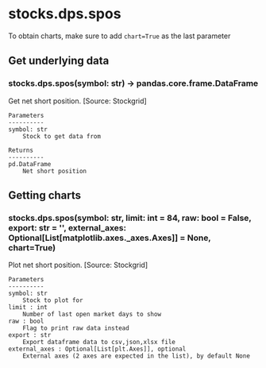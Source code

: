 # stocks.dps.spos

To obtain charts, make sure to add `chart=True` as the last parameter

## Get underlying data 
### stocks.dps.spos(symbol: str) -> pandas.core.frame.DataFrame

Get net short position. [Source: Stockgrid]

    Parameters
    ----------
    symbol: str
        Stock to get data from

    Returns
    ----------
    pd.DataFrame
        Net short position

## Getting charts 
### stocks.dps.spos(symbol: str, limit: int = 84, raw: bool = False, export: str = '', external_axes: Optional[List[matplotlib.axes._axes.Axes]] = None, chart=True)

Plot net short position. [Source: Stockgrid]

    Parameters
    ----------
    symbol: str
        Stock to plot for
    limit : int
        Number of last open market days to show
    raw : bool
        Flag to print raw data instead
    export : str
        Export dataframe data to csv,json,xlsx file
    external_axes : Optional[List[plt.Axes]], optional
        External axes (2 axes are expected in the list), by default None

